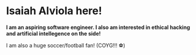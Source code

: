 # Isaiah Alviola here! 
**I am an aspiring software engineer.
I also am interested in ethical hacking and artificial intellegence on the side!**

I am also a huge soccer/football fan! (COYG!!! ⚽)
